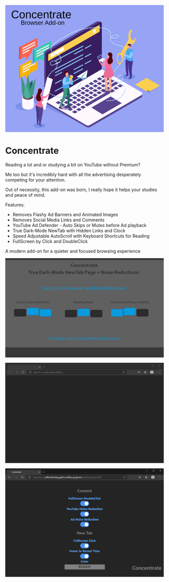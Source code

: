 ![Image](visuals/Concentrate.svg)

# Concentrate

Reading a lot and or studying a bit on YouTube without Premium?

Me too but it's incredibly hard with all the advertising desperately competing for your attention.

Out of necessity, this add-on was born, I really hope it helps your studies and peace of mind.

Features:

- Removes Flashy Ad Banners and Animated Images
- Removes Social Media Links and Comments
- YouTube Ad Defender - Auto Skips or Mutes before Ad playback
- True Dark-Mode NewTab with Hidden Links and Clock
- Speed Adjustable AutoScroll with Keyboard Shortcuts for Reading
- FullScreen by Click and DoubleClick

A modern add-on for a quieter and focused browsing experience

![Image](visuals/Concentrate1280x800.png)

![Image](visuals/ConcentrateUI.gif)

![Image](visuals/Options.png)
